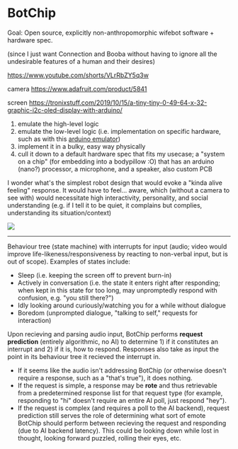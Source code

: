 # BotChip

Goal: Open source, explicitly non-anthropomorphic wifebot software + hardware spec.

(since I just want Connection and Booba without having to ignore all the undesirable features of a human and their desires)

https://www.youtube.com/shorts/VLrRbZY5q3w

camera https://www.adafruit.com/product/5841

screen https://tronixstuff.com/2019/10/15/a-tiny-tiny-0-49-64-x-32-graphic-i2c-oled-display-with-arduino/

1. emulate the high-level logic
2. emulate the low-level logic (i.e. implementation on specific hardware, such as with this [arduino emulator](https://wokwi.com/arduino))
3. implement it in a bulky, easy way physically
4. cull it down to a default hardware spec that fits my usecase; a "system on a chip" (for embedding into a bodypillow :O) that has an arduino (nano?) processor, a microphone, and a speaker, also custom PCB

I wonder what's the simplest robot design that would evoke a "kinda alive feeling" response. It would have to feel... aware, which (without a camera to see with) would necessitate high interactivity, personality, and social understanding (e.g. if I tell it to be quiet, it complains but complies, understanding its situation/context)

![](https://images-na.ssl-images-amazon.com/images/I/41TpNiRo5KL.jpg)

---

Behaviour tree (state machine) with interrupts for input (audio; video would improve life-likeness/responsiveness by reacting to non-verbal input, but is out of scope). Examples of states include:

- Sleep (i.e. keeping the screen off to prevent burn-in)
- Actively in conversation (i.e. the state it enters right after responding; when kept in this state for too long, may unpromptedly respond with confusion, e.g. "you still there?")
- Idly looking around curiously/watching you for a while without dialogue
- Boredom (unprompted dialogue, "talking to self," requests for interaction)

Upon recieving and parsing audio input, BotChip performs **request prediction** (entirely algorithmic, no AI) to determine 1) if it constitutes an interrupt and 2) if it is, how to respond. Responses also take as input the point in its behaviour tree it recieved the interrupt in.

- If it seems like the audio isn't addressing BotChip (or otherwise doesn't require a response, such as a "that's true"), it does nothing.
- If the request is simple, a response may be **rote** and thus retrievable from a predetermined response list for that request type (for example, responding to "hi" doesn't require an entire AI poll, just respond "hey").
- If the request is complex (and requires a poll to the AI backend), request prediction still serves the role of determining what sort of emote BotChip should perform between recieving the request and responding (due to AI backend latency). This could be looking down while lost in thought, looking forward puzzled, rolling their eyes, etc.
